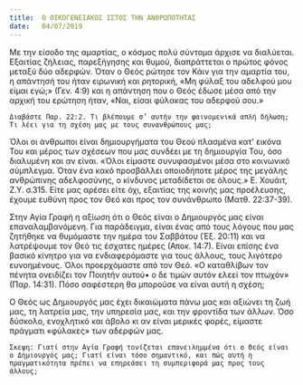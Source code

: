 ```yaml
---
title:  Ο ΟΙΚΟΓΕΝΕΙΑΚΟΣ ΙΣΤΟΣ ΤΗΝ ΑΝΘΡΩΠΟΤΗΤΑΣ
date:   04/07/2019
---
```


Με την είσοδο της αμαρτίας, ο κόσμος πολύ σύντομα άρχισε να διαλύεται. Εξαιτίας ζήλειας, παρεξήγησης και θυμού, διαπράττεται ο πρώτος φόνος μεταξύ δύο αδερφών. Όταν ο Θεός ρώτησε τον Κάιν για την αμαρτία του, η απάντησή του ήταν ειρωνική και ρητορική, «Μη φύλαξ του αδελφού μου είμαι εγώ;» (Γεν. 4:9) και η απάντηση που ο Θεός έδωσε μέσα από την αρχική του ερώτηση ήταν, «Ναι, είσαι φύλακας του αδερφού σου.»

`Διαβάστε Παρ. 22:2. Τι βλέπουμε σ’ αυτήν την φαινομενικά απλή δήλωση; Τι λέει για τη σχέση μας με τους συνανθρώπους μας;`

Όλοι οι άνθρωποι είναι δημιουργήματα του Θεού πλασμένα κατ’ εικόνα Του και μέρος των σχέσεων που μας συνδέει με τη δημιουργία Του, όσο διαλυμένη και αν είναι. «Όλοι είμαστε συνυφασμένοι μέσα στο κοινωνικό σύμπλεγμα. Όταν ένα κακό προσβάλλει οποιοδήποτε μέρος της μεγάλης ανθρώπινης αδελφοσύνης, ο κίνδυνος μεταδίδεται σε όλους.» Ε. Χουάιτ, Ζ.Υ. σ.315. Είτε μας αρέσει είτε όχι, εξαιτίας της κοινής μας προέλευσης, έχουμε ευθύνη προς τον Θεό και προς τον συνάνθρωπο (Ματθ. 22:37-39). 

Στην Αγία Γραφή η αξίωση ότι ο Θεός είναι ο Δημιουργός μας είναι επαναλαμβανόμενη. Για παράδειγμα, είναι ένας από τους λόγους που μας ζητήθηκε να θυμόμαστε την ημέρα του Σαββάτου (Έξ. 20:11) και να λατρέψουμε τον Θεό τις έσχατες ημέρες (Αποκ. 14:7). Είναι επίσης ένα βασικό κίνητρο για να ενδιαφερόμαστε για τους άλλους, τους λιγότερο ευνοημένους. Όλοι προερχόμαστε από τον Θεό. «Ο καταθλίβων τον πένητα ονειδίζει τον Ποιητήν αυτού• ο δε τιμών αυτόν ελεεί τον πτωχόν» (Παρ. 14:31). Πόσο σαφέστερη θα μπορούσε να είναι αυτή η σχέση;

Ο Θεός ως Δημιουργός μας έχει δικαιώματα πάνω μας και αξιώνει τη ζωή μας, τη λατρεία μας, την υπηρεσία μας, και την φροντίδα των άλλων. Όσο δύσκολο, ενοχλητικό και άβολο κι αν είναι μερικές φορές, είμαστε πράγματι «φύλακες» των αδερφών μας.

`Σκεψη: Γιατί στην Αγία Γραφή τονίζεται επανειλημμένα ότι ο Θεός είναι ο Δημιουργός μας; Γιατί είναι τόσο σημαντικό, και πώς αυτή η πραγματικότητα πρέπει να επηρεάσει τη συμπεριφορά μας προς τους άλλους;`
